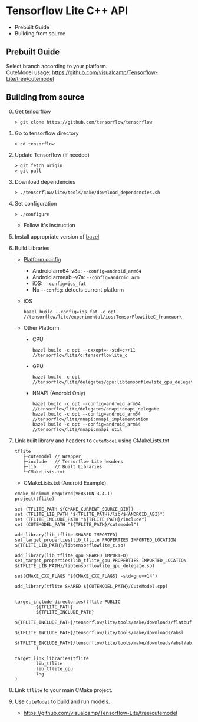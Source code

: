 # Tensorflow Lite C++ API
 * Prebuilt Guide
 * Building from source


## Prebuilt Guide

Select branch according to your platform.  
CuteModel usage: https://github.com/visualcamp/Tensorflow-Lite/tree/cutemodel


## Building from source

0. Get tensorflow 
    ```
    > git clone https://github.com/tensorflow/tensorflow
   ```

1. Go to tensorflow directory
    ```
    > cd tensorflow
   ```
2. Update Tensorflow (if needed)
    ```
   > git fetch origin
   > git pull
   ```

3. Download dependencies
   ```
   > ./tensorflow/lite/tools/make/download_dependencies.sh
   ```

4. Set configuration
    ```
   > ./configure
   ```
   * Follow it's instruction
   
5. Install appropriate version of [bazel](https://docs.bazel.build/versions/master/install.html)

6. Build Libraries
    * [Platform config](https://github.com/tensorflow/tensorflow/blob/master/.bazelrc#L91)
        * Android arm64-v8a: `--config=android_arm64`
        * Android armeabi-v7a: `--config=android_arm`
        * iOS: `--config=ios_fat`
        * No `--config`: detects current platform
        
    * iOS
        ```
        bazel build --config=ios_fat -c opt //tensorflow/lite/experimental/ios:TensorFlowLiteC_framework
        ```
        
    * Other Platform
        
        * CPU
            ```
            bazel build -c opt --cxxopt=--std=c++11 //tensorflow/lite/c:tensorflowlite_c
            ```
          
        * GPU
            ```
            bazel build -c opt //tensorflow/lite/delegates/gpu:libtensorflowlite_gpu_delegate.so
            ```
          
        * NNAPI (Android Only)
            ```
            bazel build -c opt --config=android_arm64 //tensorflow/lite/delegates/nnapi:nnapi_delegate
            bazel build -c opt --config=android_arm64 //tensorflow/lite/nnapi:nnapi_implementation
            bazel build -c opt --config=android_arm64 //tensorflow/lite/nnapi:nnapi_util
            ```
          
7. Link built library and headers to `CuteModel` using CMakeLists.txt

    ```
    tflite
       ├─cutemodel // Wrapper
       ├─include   // Tensorflow Lite headers
       ├─lib       // Built Libraries
       └─CMakeLists.txt
    ```

    * CMakeLists.txt (Android Example)
    ```
    cmake_minimum_required(VERSION 3.4.1)
    project(tflite)

    set (TFLITE_PATH ${CMAKE_CURRENT_SOURCE_DIR})
    set (TFLITE_LIB_PATH "${TFLITE_PATH}/lib/${ANDROID_ABI}")
    set (TFLITE_INCLUDE_PATH "${TFLITE_PATH}/include")
    set (CUTEMODEL_PATH "${TFLITE_PATH}/cutemodel")
    
    add_library(lib_tflite SHARED IMPORTED)
    set_target_properties(lib_tflite PROPERTIES IMPORTED_LOCATION ${TFLITE_LIB_PATH}/libtensorflowlite_c.so)
    
    add_library(lib_tflite_gpu SHARED IMPORTED)
    set_target_properties(lib_tflite_gpu PROPERTIES IMPORTED_LOCATION ${TFLITE_LIB_PATH}/libtensorflowlite_gpu_delegate.so)
    
    set(CMAKE_CXX_FLAGS "${CMAKE_CXX_FLAGS} -std=gnu++14")
    
    add_library(tflite SHARED ${CUTEMODEL_PATH}/CuteModel.cpp)
    
    
    target_include_directories(tflite PUBLIC
            ${TFLITE_PATH}
            ${TFLITE_INCLUDE_PATH}
            ${TFLITE_INCLUDE_PATH}/tensorflow/lite/tools/make/downloads/flatbuffers/include
            ${TFLITE_INCLUDE_PATH}/tensorflow/lite/tools/make/downloads/absl
            ${TFLITE_INCLUDE_PATH}/tensorflow/lite/tools/make/downloads/absl/absl
            )
    
    target_link_libraries(tflite
            lib_tflite
            lib_tflite_gpu
            log
    )
    ```
    

8. Link `tflite` to your main CMake project.  

9. Use `CuteModel` to build and run models.
    * https://github.com/visualcamp/Tensorflow-Lite/tree/cutemodel
    
